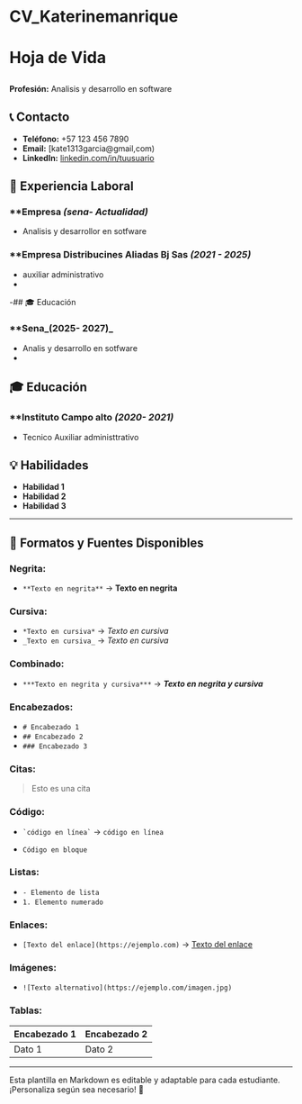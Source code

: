 # CV_Katerinemanrique
# Hoja de Vida

## 
**Profesión:** Analisis y desarrollo en software

## 📞 Contacto
- **Teléfono:** +57 123 456 7890
- **Email:** [kate1313garcia@gmail,com)
- **LinkedIn:** [linkedin.com/in/tuusuario](www.linkedin.com/in/katerine-manrrique-36709637a)

## 🏢 Experiencia Laboral
### **Empresa _(sena- Actualidad)_
- Analisis y desarrollor en sotfware

### **Empresa Distribucines Aliadas Bj Sas _(2021 - 2025)_
- auxiliar administrativo
- 
-## 🎓 Educación
### **Sena_(2025- 2027)_
- Analis y desarrollo en sotfware
- 
## 🎓 Educación
### **Instituto Campo alto _(2020- 2021)_
- Tecnico Auxiliar administtrativo

## 💡 Habilidades
- **Habilidad 1**
- **Habilidad 2**
- **Habilidad 3**

---

## 🎨 Formatos y Fuentes Disponibles

### **Negrita:**
- `**Texto en negrita**` → **Texto en negrita**

### **Cursiva:**
- `*Texto en cursiva*` → *Texto en cursiva*
- `_Texto en cursiva_` → _Texto en cursiva_

### **Combinado:**
- `***Texto en negrita y cursiva***` → ***Texto en negrita y cursiva***

### **Encabezados:**
- `# Encabezado 1`
- `## Encabezado 2`
- `### Encabezado 3`

### **Citas:**
> Esto es una cita

### **Código:**
- `` `código en línea` `` → `código en línea`
- ```
  Código en bloque
  ```

### **Listas:**
- `- Elemento de lista`
- `1. Elemento numerado`

### **Enlaces:**
- `[Texto del enlace](https://ejemplo.com)` → [Texto del enlace](https://ejemplo.com)

### **Imágenes:**
- `![Texto alternativo](https://ejemplo.com/imagen.jpg)`

### **Tablas:**
| Encabezado 1 | Encabezado 2 |
|-------------|-------------|
| Dato 1     | Dato 2      |

---

Esta plantilla en Markdown es editable y adaptable para cada estudiante. ¡Personaliza según sea necesario! 🎯

